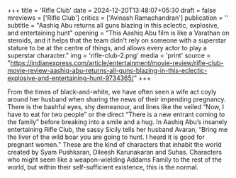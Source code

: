 +++
title = 'Rifle Club'
date = 2024-12-20T13:48:07+05:30
draft = false
mreviews = ['Rifle Club']
critics = ['Avinash Ramachandran']
publication = ''
subtitle = "Aashiq Abu returns all guns blazing in this eclectic, explosive, and entertaining hunt"
opening = "This Aashiq Abu film is like a Varathan on steroids, and it helps that the team didn't rely on someone with a superstar stature to be at the centre of things, and allows every actor to play a superstar character."
img = 'rifle-club-2.png'
media = 'print'
source = "https://indianexpress.com/article/entertainment/movie-review/rifle-club-movie-review-aashiq-abu-returns-all-guns-blazing-in-this-eclectic-explosive-and-entertaining-hunt-9734365/"
+++

From the times of black-and-white, we have often seen a wife act coyly around her husband when sharing the news of their impending pregnancy. There is the bashful eyes, shy demeanour, and lines like the veiled “Now, I have to eat for two people” or the direct “There is a new entrant coming to the family” before breaking into a smile and a hug. In Aashiq Abu’s insanely entertaining Rifle Club, the sassy Sicily tells her husband Avaran, “Bring me the liver of the wild boar you are going to hunt. I heard it is good for pregnant women.” These are the kind of characters that inhabit the world created by Syam Pushkaran, Dileesh Karunakaran and Suhas. Characters who might seem like a weapon-wielding Addams Family to the rest of the world, but within their self-sufficient existence, this is the normal.
